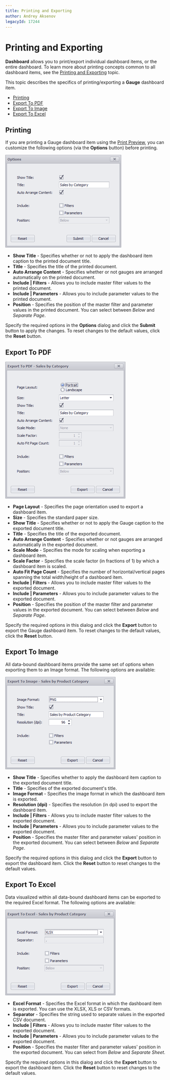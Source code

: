 ```yaml
---
title: Printing and Exporting
author: Andrey Aksenov
legacyId: 17244
---
```

# Printing and Exporting
**Dashboard** allows you to print/export individual dashboard items, or the entire dashboard. To learn more about printing concepts common to all dashboard items, see the [Printing and Exporting](../../printing-and-exporting.md) topic.

This topic describes the specifics of printing/exporting a **Gauge** dashboard item.
* [Printing](#printing)
* [Export To PDF](#export-to-pdf)
* [Export To Image](#export-to-image)
* [Export To Excel](#export-to-excel)

## <a name="printing"/>Printing
If you are printing a Gauge dashboard item using the [Print Preview](../../../dashboard-designer/ui-elements/print-preview.md), you can customize the following options (via the **Options** button) before printing.

![Pies_PrintingOptionsDialog](../../../../images/img22931.png)
* **Show Title** - Specifies whether or not to apply the dashboard item caption to the printed document title.
* **Title** - Specifies the title of the printed document.
* **Auto Arrange Content** - Specifies whether or not gauges are arranged automatically on the printed document.
* **Include | Filters** - Allows you to include master filter values to the printed document.
* **Include | Parameters** - Allows you to include parameter values to the printed document.
* **Position** - Specifies the position of the master filter and parameter values in the printed document. You can select between _Below_ and _Separate Page_.

Specify the required options in the **Options** dialog and click the **Submit** button to apply the changes. To reset changes to the default values, click the **Reset** button.

## <a name="export-to-pdf"/>Export To PDF
![Pies_PDFExportOptionsDialog](../../../../images/img22932.png)
* **Page Layout** - Specifies the page orientation used to export a dashboard item.
* **Size** - Specifies the standard paper size.
* **Show Title** - Specifies whether or not to apply the Gauge caption to the exported document title.
* **Title** - Specifies the title of the exported document.
* **Auto Arrange Content** - Specifies whether or not gauges are arranged automatically in the exported document.
* **Scale Mode** - Specifies the mode for scaling when exporting a dashboard item.
* **Scale Factor** - Specifies the scale factor (in fractions of 1) by which a dashboard item is scaled.
* **Auto Fit Page Count** - Specifies the number of horizontal/vertical pages spanning the total width/height of a dashboard item.
* **Include | Filters** - Allows you to include master filter values to the exported document.
* **Include | Parameters** - Allows you to include parameter values to the exported document.
* **Position** - Specifies the position of the master filter and parameter values in the exported document. You can select between _Below_ and _Separate Page_.

Specify the required options in this dialog and click the **Export** button to export the Gauge dashboard item. To reset changes to the default values, click the **Reset** button.

## <a name="export-to-image"/>Export To Image
All data-bound dashboard items provide the same set of options when exporting them to an Image format. The following options are available:

![Chart_ImageExportOptionsDialog](../../../../images/img22918.png)
* **Show Title** - Specifies whether to apply the dashboard item caption to the exported document title.
* **Title** - Specifies of the exported document's title.
* **Image Format** - Specifies the image format in which the dashboard item is exported.
* **Resolution (dpi)** - Specifies the resolution (in dpi) used to export the dashboard item.
* **Include | Filters** - Allows you to include master filter values to the exported document.
* **Include | Parameters** - Allows you to include parameter values to the exported document.
* **Position** - Specifies the master filter and parameter values' position in the exported document. You can select between _Below_ and _Separate Page_.

Specify the required options in this dialog and click the **Export** button to export the dashboard item. Click the **Reset** button to reset changes to the default values.

## <a name="export-to-excel"/>Export To Excel
Data visualized within all data-bound dashboard items can be exported to the required Excel format. The following options are available:

![ExportToExcelDialog](../../../../images/img120974.png)
* **Excel Format** - Specifies the Excel format in which the dashboard item is exported. You can use the XLSX, XLS or CSV formats.
* **Separator** - Specifies the string used to separate values in the exported CSV document.
* **Include | Filters** - Allows you to include master filter values to the exported document.
* **Include | Parameters** - Allows you to include parameter values to the exported document.
* **Position** - Specifies the master filter and parameter values' position in the exported document. You can select from _Below_ and _Separate Sheet_.

Specify the required options in this dialog and click the **Export** button to export the dashboard item. Click the **Reset** button to reset changes to the default values.